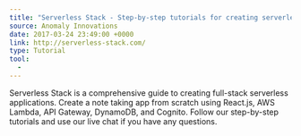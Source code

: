 ```yaml
---
title: "Serverless Stack - Step-by-step tutorials for creating serverless React.js apps"
source: Anomaly Innovations
date: 2017-03-24 23:49:00 +0000
link: http://serverless-stack.com/
type: Tutorial
tool:
  - 
---
```

Serverless Stack is a comprehensive guide to creating full-stack serverless applications. Create a note taking app from scratch using React.js, AWS Lambda, API Gateway, DynamoDB, and Cognito. Follow our step-by-step tutorials and use our live chat if you have any questions.





